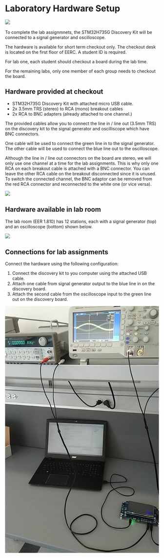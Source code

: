 # Laboratory Hardware Setup

![](../img/hardware.svg)

To complete the lab assignmnets, the STM32H735G Discovery Kit will be connected to a signal generator and oscilloscope.

The hardware is available for short term checkout only. The checkout desk is located on the first floor of EERC. A student ID is required.

For lab one, each student should checkout a board during the lab time.

For the remaining labs, only one member of each group needs to checkout the board.

## Hardware provided at checkout

* STM32H735G Discovery Kit with attached micro USB cable.
* 2x 3.5mm TRS (stereo) to RCA (mono) breakout cables
* 2x RCA to BNC adapters (already attached to one channel.)

The provided cables allow you to connect the line in / line out (3.5mm TRS) on the discovery kit to the signal generator and oscilliscope which have BNC connectors.

One cable will be used to connect the green line in to the signal generator. The other cable will be used to connect the blue line out to the oscilloscope.

Although the line in / line out connectors on the board are stereo, we will only use one channel at a time for the lab assignments. This is why only one RCA on each breakout cable is attached with a BNC connector. You can leave the other RCA cable on the breakout disconnected since it is unused. To switch the connected channel, the BNC adaptor can be removed from the red RCA connector and reconnected to the white one (or vice versa).

![](img/checkout.png)

## Hardware available in lab room

The lab room (EER 1.810) has 12 stations, each with a signal generator (top) and an oscilloscope (bottom) shown below.

![](img/signal_scope.png)

## Connections for lab assignments

Connect the hardware using the following configuration:

1. Connect the discovery kit to you computer using the attached USB cable.
2. Attach one cable from signal generator output to the blue line in on the discovery board.
3. Attach the second cable from the oscilloscope input to the green line out on the discovery board.

![](img/full_setup.png)